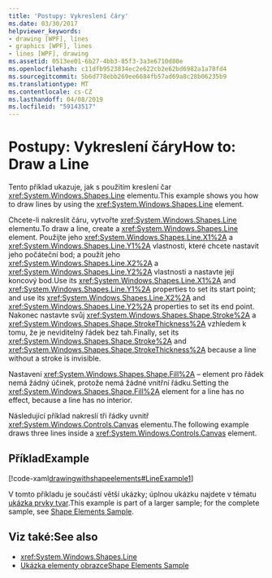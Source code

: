```yaml
---
title: 'Postupy: Vykreslení čáry'
ms.date: 03/30/2017
helpviewer_keywords:
- drawing [WPF], lines
- graphics [WPF], lines
- lines [WPF], drawing
ms.assetid: 0513ee01-6b27-4bb3-85f3-3a3e6710d80e
ms.openlocfilehash: c11dfb9523834ec2e622cb2e62bd6982a1a78fd4
ms.sourcegitcommit: 5b6d778ebb269ee6684fb57ad69a8c28b06235b9
ms.translationtype: MT
ms.contentlocale: cs-CZ
ms.lasthandoff: 04/08/2019
ms.locfileid: "59143517"
---
```

# <a name="how-to-draw-a-line"></a><span data-ttu-id="26032-102">Postupy: Vykreslení čáry</span><span class="sxs-lookup"><span data-stu-id="26032-102">How to: Draw a Line</span></span>
<span data-ttu-id="26032-103">Tento příklad ukazuje, jak s použitím kreslení čar <xref:System.Windows.Shapes.Line> elementu.</span><span class="sxs-lookup"><span data-stu-id="26032-103">This example shows you how to draw lines by using the <xref:System.Windows.Shapes.Line> element.</span></span>  
  
 <span data-ttu-id="26032-104">Chcete-li nakreslit čáru, vytvořte <xref:System.Windows.Shapes.Line> elementu.</span><span class="sxs-lookup"><span data-stu-id="26032-104">To draw a line, create a <xref:System.Windows.Shapes.Line> element.</span></span> <span data-ttu-id="26032-105">Použijte jeho <xref:System.Windows.Shapes.Line.X1%2A> a <xref:System.Windows.Shapes.Line.Y1%2A> vlastnosti, které chcete nastavit jeho počáteční bod; a použít jeho <xref:System.Windows.Shapes.Line.X2%2A> a <xref:System.Windows.Shapes.Line.Y2%2A> vlastnosti a nastavte její koncový bod.</span><span class="sxs-lookup"><span data-stu-id="26032-105">Use its <xref:System.Windows.Shapes.Line.X1%2A> and <xref:System.Windows.Shapes.Line.Y1%2A> properties to set its start point; and use its <xref:System.Windows.Shapes.Line.X2%2A> and <xref:System.Windows.Shapes.Line.Y2%2A> properties to set its end point.</span></span> <span data-ttu-id="26032-106">Nakonec nastavte svůj <xref:System.Windows.Shapes.Shape.Stroke%2A> a <xref:System.Windows.Shapes.Shape.StrokeThickness%2A> vzhledem k tomu, že je neviditelný řádek bez tah.</span><span class="sxs-lookup"><span data-stu-id="26032-106">Finally, set its <xref:System.Windows.Shapes.Shape.Stroke%2A> and <xref:System.Windows.Shapes.Shape.StrokeThickness%2A> because a line without a stroke is invisible.</span></span>  
  
 <span data-ttu-id="26032-107">Nastavení <xref:System.Windows.Shapes.Shape.Fill%2A> – element pro řádek nemá žádný účinek, protože nemá žádné vnitřní řádku.</span><span class="sxs-lookup"><span data-stu-id="26032-107">Setting the <xref:System.Windows.Shapes.Shape.Fill%2A> element for a line has no effect, because a line has no interior.</span></span>  
  
 <span data-ttu-id="26032-108">Následující příklad nakreslí tři řádky uvnitř <xref:System.Windows.Controls.Canvas> elementu.</span><span class="sxs-lookup"><span data-stu-id="26032-108">The following example draws three lines inside a <xref:System.Windows.Controls.Canvas> element.</span></span>  
  
## <a name="example"></a><span data-ttu-id="26032-109">Příklad</span><span class="sxs-lookup"><span data-stu-id="26032-109">Example</span></span>  
 [!code-xaml[drawingwithshapeelements#LineExample1](~/samples/snippets/csharp/VS_Snippets_Wpf/DrawingWithShapeElements/CS/lineexample.xaml#lineexample1)]  
  
 <span data-ttu-id="26032-110">V tomto příkladu je součástí větší ukázky; úplnou ukázku najdete v tématu [ukázka prvky tvar](https://go.microsoft.com/fwlink/?LinkID=160037).</span><span class="sxs-lookup"><span data-stu-id="26032-110">This example is part of a larger sample; for the complete sample, see [Shape Elements Sample](https://go.microsoft.com/fwlink/?LinkID=160037).</span></span>  
  
## <a name="see-also"></a><span data-ttu-id="26032-111">Viz také:</span><span class="sxs-lookup"><span data-stu-id="26032-111">See also</span></span>

- <xref:System.Windows.Shapes.Line>
- [<span data-ttu-id="26032-112">Ukázka elementy obrazce</span><span class="sxs-lookup"><span data-stu-id="26032-112">Shape Elements Sample</span></span>](https://go.microsoft.com/fwlink/?LinkID=160037)
